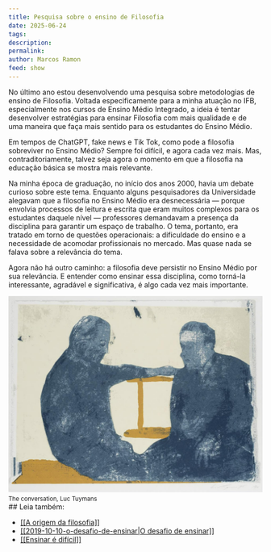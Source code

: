 ```yaml
---
title: Pesquisa sobre o ensino de Filosofia
date: 2025-06-24
tags: 
description: 
permalink: 
author: Marcos Ramon
feed: show
---
```

No último ano estou desenvolvendo uma pesquisa sobre metodologias de ensino de Filosofia. Voltada especificamente para a minha atuação no IFB, especialmente nos cursos de Ensino Médio Integrado, a ideia é tentar desenvolver estratégias para ensinar Filosofia com mais qualidade e de uma maneira que faça mais sentido para os estudantes do Ensino Médio.

Em tempos de ChatGPT, fake news e Tik Tok, como pode a filosofia sobreviver no Ensino Médio? Sempre foi difícil, e agora cada vez mais. Mas, contraditoriamente, talvez seja agora o momento em que a filosofia na educação básica se mostra mais relevante.

Na minha época de graduação, no início dos anos 2000, havia um debate curioso sobre este tema. Enquanto alguns pesquisadores da Universidade alegavam que a filosofia no Ensino Médio era desnecessária — porque envolvia processos de leitura e escrita que eram muitos complexos para os estudantes daquele nível — professores demandavam a presença da disciplina para garantir um espaço de trabalho. O tema, portanto, era tratado em torno de questões operacionais: a dificuldade do ensino e a necessidade de acomodar profissionais no mercado. Mas quase nada se falava sobre a relevância do tema.

Agora não há outro caminho: a filosofia deve persistir no Ensino Médio por sua relevância. E entender como ensinar essa disciplina, como torná-la interessante, agradável e significativa, é algo cada vez mais importante.

<img src="Captura de tela 2025-06-24 133327.png">
<small>The conversation, Luc Tuymans</small>


<div class="leia-tambem" markdown="1">
## Leia também:

- <a href="/decidir">[[A origem da filosofia]]
- [[2019-10-10-o-desafio-de-ensinar|O desafio de ensinar]]
- [[Ensinar é difícil]]
</div>
